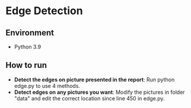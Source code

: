 # Edge Detection

## Environment

- Python 3.9

  

## How to run

- **Detect the edges on picture presented in the report**: Run python edge.py to use 4 methods.
- **Detect edges on any pictures you want**: Modify the pictures in folder "data" and edit the correct location since line 450 in edge.py.

